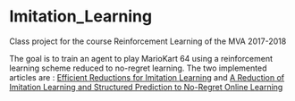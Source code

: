 # Imitation_Learning

Class project for the course Reinforcement Learning of the MVA 2017-2018

The goal is to train an agent to play MarioKart 64 using a reinforcement learning scheme reduced to no-regret learning. The two implemented articles are :
 <a href="http://proceedings.mlr.press/v9/ross10a/ross10a.pdf">Efficient Reductions for Imitation Learning</a> and <a href="http://proceedings.mlr.press/v15/ross11a/ross11a.pdf">A Reduction of Imitation Learning and Structured Prediction
to No-Regret Online Learning</a>

